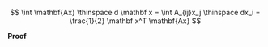 $$ \int \mathbf{Ax} \thinspace d \mathbf x =  \int A_{ij}x_j \thinspace dx_i = \frac{1}{2} \mathbf x^T \mathbf{Ax} $$

**Proof**

